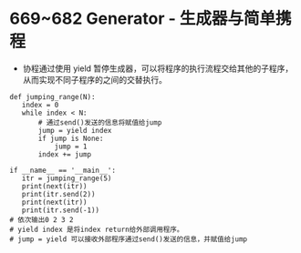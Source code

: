 # 669~682 Generator - 生成器与简单携程
 - 协程通过使用 yield 暂停生成器，可以将程序的执行流程交给其他的子程序，从而实现不同子程序的之间的交替执行。
 ```python3
 def jumping_range(N):
    index = 0
    while index < N:
        # 通过send()发送的信息将赋值给jump
        jump = yield index
        if jump is None:
            jump = 1
        index += jump

if __name__ == '__main__':
    itr = jumping_range(5)
    print(next(itr))
    print(itr.send(2))
    print(next(itr))
    print(itr.send(-1))
 # 依次输出0 2 3 2
 # yield index 是将index return给外部调用程序。
 # jump = yield 可以接收外部程序通过send()发送的信息，并赋值给jump
 
 ```
